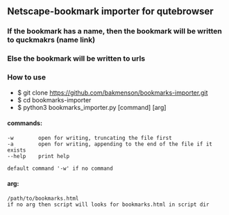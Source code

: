 ## Netscape-bookmark importer for qutebrowser

### If the bookmark has a name, then the bookmark will be written to quckmakrs (name link)
### Else the bookmark will be written to urls


### How to use
* $ git clone https://github.com/bakmenson/bookmarks-importer.git
* $ cd bookmarks-importer
* $ python3 bookmarks_importer.py [command] [arg]
  
#### commands:
    -w        open for writing, truncating the file first
    -a        open for writing, appending to the end of the file if it exists
    --help    print help

    default command '-w' if no command

#### arg:
    /path/to/bookmarks.html
    if no arg then script will looks for bookmarks.html in script dir
